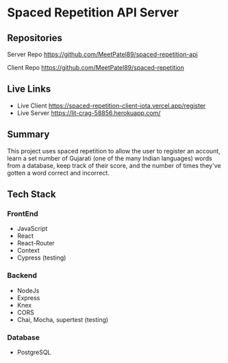 # Spaced Repetition API Server

## Repositories
Server Repo https://github.com/MeetPatel89/spaced-repetition-api

Client Repo https://github.com/MeetPatel89/spaced-repetition

## Live Links
- Live Client https://spaced-repetition-client-iota.vercel.app/register
- Live Server https://lit-crag-58856.herokuapp.com/

## Summary

This project uses spaced repetition to allow the user to register an account, learn a set number of Gujarati (one of the many Indian languages) words from a database, keep track of their score, and the number of times they've gotten a word correct and incorrect.

## Tech Stack

### FrontEnd
- JavaScript
- React
- React-Router
- Context
- Cypress (testing)

### Backend
- NodeJs
- Express
- Knex
- CORS
- Chai, Mocha, supertest (testing)

### Database
- PostgreSQL